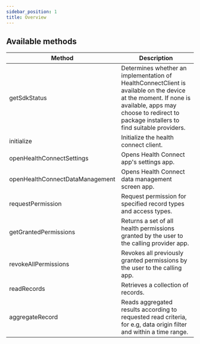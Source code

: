 ```yaml
---
sidebar_position: 1
title: Overview
---
```


## Available methods

| **Method**                | **Description**                                                                                                                                                                                                                           |
| ------------------------- | ----------------------------------------------------------------------------------------------------------------------------------------------------------------------------------------------------------------------------------------- |
| getSdkStatus              | Determines whether an implementation of HealthConnectClient is available on the device at the moment. If none is available, apps may choose to redirect to package installers to find suitable providers.                                 |
| initialize                | Initialize the health connect client.                                                                                                                                                                                                     |
| openHealthConnectSettings | Opens Health Connect app's settings app.                                                                                                                                                                                                  |
| openHealthConnectDataManagement | Opens Health Connect data management screen app.                                                                                                                                                                                                  |
| requestPermission         | Request permission for specified record types and access types.                                                                                                                                                                           |
| getGrantedPermissions     | Returns a set of all health permissions granted by the user to the calling provider app.                                                                                                                                                  |
| revokeAllPermissions      | Revokes all previously granted permissions by the user to the calling app.                                                                                                                                                                |
| readRecords               | Retrieves a collection of records.                                                                                                                                                                                                        |
| aggregateRecord           | Reads aggregated results according to requested read criteria, for e.g, data origin filter and within a time range.                                                                                                                       |

